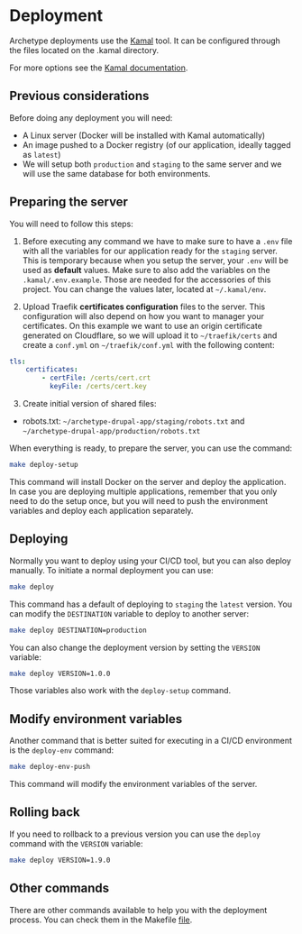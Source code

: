 # Deployment

Archetype deployments use the [Kamal](https://kamal-deploy.org/) tool. It can be configured through the files located on the .kamal directory.

For more options see the [Kamal documentation](https://kamal-deploy.org/docs/installation).

## Previous considerations

Before doing any deployment you will need:

- A Linux server (Docker will be installed with Kamal automatically)
- An image pushed to a Docker registry (of our application, ideally tagged as `latest`)
- We will setup both `production` and `staging` to the same server and we will use the same database for both environments.

## Preparing the server

You will need to follow this steps:

1. Before executing any command we have to make sure to have a `.env` file with all the variables for our application ready for the `staging` server.
This is temporary because when you setup the server, your `.env` will be used as **default** values. Make sure to also add the variables on the `.kamal/.env.example`.
Those are needed for the accessories of this project. You can change the values later, located at `~/.kamal/env`.

2. Upload Traefik **certificates configuration** files to the server. This configuration will also depend on how you want to manager your certificates.
On this example we want to use an origin certificate generated on Cloudflare, so we will upload it to `~/traefik/certs` and create a `conf.yml` on
`~/traefik/conf.yml` with the following content:

```yaml
tls:
    certificates:
        - certFile: /certs/cert.crt
          keyFile: /certs/cert.key
```

3. Create initial version of shared files:

  - robots.txt: `~/archetype-drupal-app/staging/robots.txt` and `~/archetype-drupal-app/production/robots.txt`

When everything is ready, to prepare the server, you can use the command:

```bash
make deploy-setup
```

This command will install Docker on the server and deploy the application. In case you are deploying multiple applications,
remember that you only need to do the setup once, but you will need to push the environment variables and deploy each application separately.

## Deploying

Normally you want to deploy using your CI/CD tool, but you can also deploy manually. To initiate a normal deployment you can use:

```bash
make deploy
```

This command has a default of deploying to `staging` the `latest` version. You can modify the `DESTINATION` variable to deploy to another server:

```bash
make deploy DESTINATION=production
```

You can also change the deployment version by setting the `VERSION` variable:

```bash
make deploy VERSION=1.0.0
```

Those variables also work with the `deploy-setup` command.

## Modify environment variables

Another command that is better suited for executing in a CI/CD environment is the `deploy-env` command:

```bash
make deploy-env-push
```

This command will modify the environment variables of the server.

## Rolling back

If you need to rollback to a previous version you can use the `deploy` command with the `VERSION` variable:

```bash
make deploy VERSION=1.9.0
```

## Other commands

There are other commands available to help you with the deployment process. You can check them in the Makefile [file](.docker/make/05_deploy.mk).
